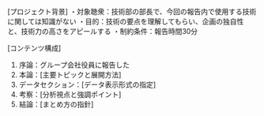 [プロジェクト背景]
・対象聴衆：技術部の部長で、今回の報告内で使用する技術に関しては知識がない
・目的：技術の要点を理解してもらい、企画の独自性と、技術力の高さをアピールする
・制約条件：報告時間30分

[コンテンツ構成]
1. 序論：グループ会社役員に報告した
2. 本論：[主要トピックと展開方法]
3. データセクション：[データ表示形式の指定]
4. 考察：[分析視点と強調ポイント]
5. 結論：[まとめ方の指針]
